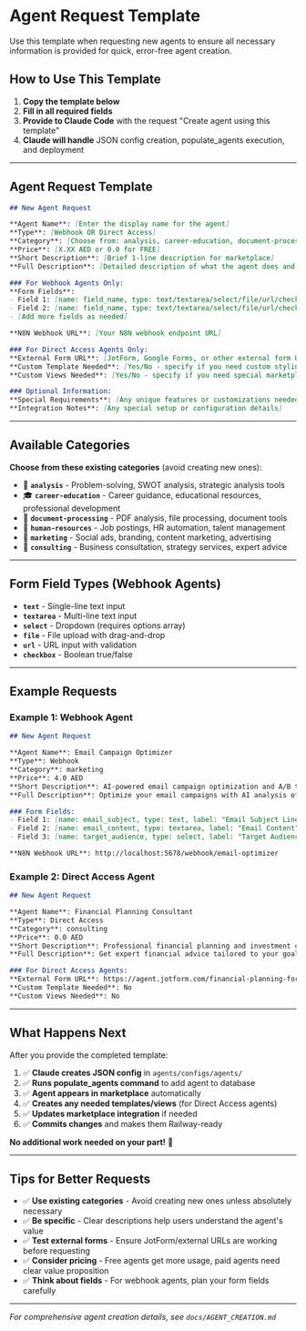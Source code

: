 # Agent Request Template

Use this template when requesting new agents to ensure all necessary information is provided for quick, error-free agent creation.

## How to Use This Template

1. **Copy the template below**
2. **Fill in all required fields**  
3. **Provide to Claude Code** with the request "Create agent using this template"
4. **Claude will handle** JSON config creation, populate_agents execution, and deployment

---

## Agent Request Template

```markdown
## New Agent Request

**Agent Name**: [Enter the display name for the agent]
**Type**: [Webhook OR Direct Access]
**Category**: [Choose from: analysis, career-education, document-processing, human-resources, marketing, consulting]
**Price**: [X.XX AED or 0.0 for FREE]
**Short Description**: [Brief 1-line description for marketplace]
**Full Description**: [Detailed description of what the agent does and its benefits]

### For Webhook Agents Only:
**Form Fields**: 
- Field 1: [name: field_name, type: text/textarea/select/file/url/checkbox, label: "Display Label", required: true/false]
- Field 2: [name: field_name, type: text/textarea/select/file/url/checkbox, label: "Display Label", required: true/false]
- [Add more fields as needed]

**N8N Webhook URL**: [Your N8N webhook endpoint URL]

### For Direct Access Agents Only:
**External Form URL**: [JotForm, Google Forms, or other external form URL]
**Custom Template Needed**: [Yes/No - specify if you need custom styling/layout]
**Custom Views Needed**: [Yes/No - specify if you need special marketplace behavior]

### Optional Information:
**Special Requirements**: [Any unique features or customizations needed]
**Integration Notes**: [Any special setup or configuration details]
```

---

## Available Categories

**Choose from these existing categories** (avoid creating new ones):

- 🧠 **`analysis`** - Problem-solving, SWOT analysis, strategic analysis tools
- 🎓 **`career-education`** - Career guidance, educational resources, professional development  
- 📄 **`document-processing`** - PDF analysis, file processing, document tools
- 💼 **`human-resources`** - Job postings, HR automation, talent management
- 📢 **`marketing`** - Social ads, branding, content marketing, advertising
- 💼 **`consulting`** - Business consultation, strategy services, expert advice

---

## Form Field Types (Webhook Agents)

- **`text`** - Single-line text input
- **`textarea`** - Multi-line text input
- **`select`** - Dropdown (requires options array)
- **`file`** - File upload with drag-and-drop
- **`url`** - URL input with validation
- **`checkbox`** - Boolean true/false

---

## Example Requests

### Example 1: Webhook Agent
```markdown
## New Agent Request

**Agent Name**: Email Campaign Optimizer
**Type**: Webhook
**Category**: marketing  
**Price**: 4.0 AED
**Short Description**: AI-powered email campaign optimization and A/B testing
**Full Description**: Optimize your email campaigns with AI analysis of subject lines, content, and send times. Get recommendations for better open rates and conversions.

### Form Fields:
- Field 1: [name: email_subject, type: text, label: "Email Subject Line", required: true]
- Field 2: [name: email_content, type: textarea, label: "Email Content", required: true]
- Field 3: [name: target_audience, type: select, label: "Target Audience", required: true, options: [{"value": "b2b", "label": "Business"}, {"value": "b2c", "label": "Consumer"}]]

**N8N Webhook URL**: http://localhost:5678/webhook/email-optimizer
```

### Example 2: Direct Access Agent
```markdown
## New Agent Request  

**Agent Name**: Financial Planning Consultant
**Type**: Direct Access
**Category**: consulting
**Price**: 0.0 AED
**Short Description**: Professional financial planning and investment consultation
**Full Description**: Get expert financial advice tailored to your goals. Our certified financial planners provide personalized investment strategies and retirement planning.

### For Direct Access Agents:
**External Form URL**: https://agent.jotform.com/financial-planning-form-id
**Custom Template Needed**: No
**Custom Views Needed**: No
```

---

## What Happens Next

After you provide the completed template:

1. ✅ **Claude creates JSON config** in `agents/configs/agents/`
2. ✅ **Runs populate_agents command** to add agent to database  
3. ✅ **Agent appears in marketplace** automatically
4. ✅ **Creates any needed templates/views** (for Direct Access agents)
5. ✅ **Updates marketplace integration** if needed
6. ✅ **Commits changes** and makes them Railway-ready

**No additional work needed on your part!** 🚀

---

## Tips for Better Requests

- ✅ **Use existing categories** - Avoid creating new ones unless absolutely necessary
- ✅ **Be specific** - Clear descriptions help users understand the agent's value
- ✅ **Test external forms** - Ensure JotForm/external URLs are working before requesting
- ✅ **Consider pricing** - Free agents get more usage, paid agents need clear value proposition
- ✅ **Think about fields** - For webhook agents, plan your form fields carefully

---

*For comprehensive agent creation details, see `docs/AGENT_CREATION.md`*
